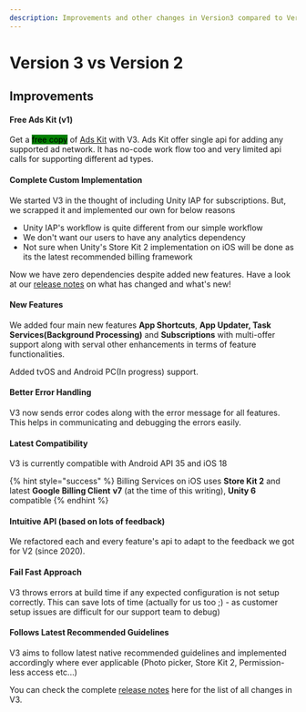 ```yaml
---
description: Improvements and other changes in Version3 compared to Version 2
---
```


# Version 3 vs Version 2

## Improvements

#### Free Ads Kit (v1)

Get a <mark style="background-color:green;">free copy</mark> of [Ads Kit](https://link.voxelbusters.com/ads-kit) with V3. Ads Kit offer single api for adding any supported ad network. It has no-code work flow too and very limited api calls for supporting different ad types.

#### Complete Custom Implementation

We started V3 in the thought of including Unity IAP for subscriptions. But, we scrapped it and implemented our own for below reasons

* Unity IAP's workflow is quite different from our simple workflow
* We don't want our users to have any analytics dependency
* Not sure when Unity's Store Kit 2 implementation on iOS will be done as its the latest recommended billing framework

Now we have zero dependencies despite added new features. Have a look at our [release notes](release-notes.md) on what has changed and what's new!

#### New Features

We added four main new features **App Shortcuts**, **App Updater, Task Services(Background Processing)** and **Subscriptions** with multi-offer support along with serval other enhancements in terms of feature functionalities.

Added tvOS and Android PC(In progress) support.

#### Better Error Handling

V3 now sends error codes along with the error message for all features. This helps in communicating and debugging the errors easily.

#### Latest Compatibility

V3 is currently compatible with Android API 35 and iOS 18

{% hint style="success" %}
Billing Services on iOS uses **Store Kit 2** and latest **Google Billing Client** **v7** (at the time of this writing), **Unity 6** compatible
{% endhint %}

#### Intuitive API (based on lots of feedback)

We refactored each and every feature's api to adapt to the feedback we got for V2 (since 2020).

#### Fail Fast Approach

V3 throws errors at build time if any expected configuration is not setup correctly. This can save lots of time (actually for us too ;) - as customer setup issues are difficult for our support team to debug)

#### Follows Latest Recommended Guidelines

V3 aims to follow latest native recommended guidelines and implemented accordingly where ever applicable (Photo picker, Store Kit 2, Permission-less access etc...)



You can check the complete [release notes](release-notes.md) here for the list of all changes in V3.

